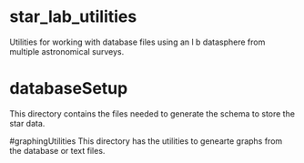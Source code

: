 # star_lab_utilities
Utilities for working with database files using an l b datasphere from multiple astronomical surveys.

# databaseSetup
This directory contains the files needed to generate the schema to store the star data.

#graphingUtilities
This directory has the utilities to genearte graphs from the database or text files.
